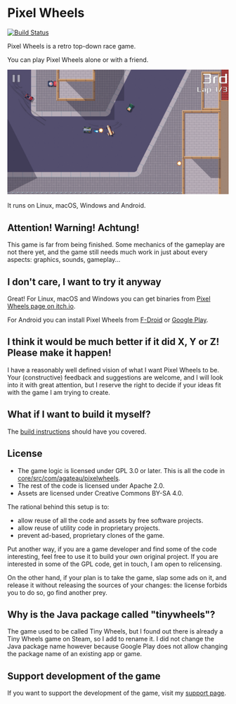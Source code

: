 # Pixel Wheels

[![Build Status](https://travis-ci.org/agateau/pixelwheels.svg?branch=master)](https://travis-ci.org/agateau/pixelwheels)

Pixel Wheels is a retro top-down race game.

You can play Pixel Wheels alone or with a friend.

![Screenshot](fastlane/metadata/android/en-US/images/phoneScreenshots/4-gun.png)

It runs on Linux, macOS, Windows and Android.

## Attention! Warning! Achtung!

This game is far from being finished. Some mechanics of the gameplay are not
there yet, and the game still needs much work in just about every aspects:
graphics, sounds, gameplay...

## I don't care, I want to try it anyway

Great! For Linux, macOS and Windows you can get binaries from [Pixel Wheels
page on itch.io][itch].

For Android you can install Pixel Wheels from [F-Droid][fd] or [Google
Play][gplay].

[itch]: http://agateau.itch.io/pixelwheels
[fd]: https://f-droid.org/fr/packages/com.agateau.tinywheels.android/
[gplay]: https://play.google.com/apps/testing/com.agateau.tinywheels.android


## I think it would be much better if it did X, Y or Z! Please make it happen!

I have a reasonably well defined vision of what I want Pixel Wheels to be.
Your (constructive) feedback and suggestions are welcome, and I will look into
it with great attention, but I reserve the right to decide if your ideas fit
with the game I am trying to create.

## What if I want to build it myself?

The [build instructions][build] should have you covered.

[build]: doc/building.md

## License

- The game logic is licensed under GPL 3.0 or later. This is all the code in
  [core/src/com/agateau/pixelwheels](core/src/com/agateau/pixelwheels).
- The rest of the code is licensed under Apache 2.0.
- Assets are licensed under Creative Commons BY-SA 4.0.

The rational behind this setup is to:

- allow reuse of all the code and assets by free software projects.
- allow reuse of utility code in proprietary projects.
- prevent ad-based, proprietary clones of the game.

Put another way, if you are a game developer and find some of the code
interesting, feel free to use it to build your *own* original project. If you
are interested in some of the GPL code, get in touch, I am open to relicensing.

On the other hand, if your plan is to take the game, slap some ads on it, and
release it without releasing the sources of your changes: the license forbids
you to do so, go find another prey.

## Why is the Java package called "tinywheels"?

The game used to be called Tiny Wheels, but I found out there is already a Tiny
Wheels game on Steam, so I add to rename it. I did not change the Java package
name however because Google Play does not allow changing the package name of an
existing app or game.

## Support development of the game

If you want to support the development of the game, visit my [support
page][support].

[support]: https://agateau.com/support/
